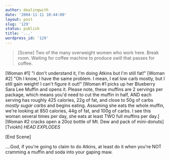 ```yaml
---
author: dealingwith
date: '2004-11-11 10:44:00'
layout: post
slug: '129'
status: publish
title: '...'
wordpress_id: '129'
---
```


> [Scene] Two of the many overweight women who work here. Break room. Waiting
for coffee machine to produce swill that passes for coffee.

[Woman #1] "I don't understand it, I'm doing Atkins but I'm still fat!" [Woman
#2] "Oh I know, I have the same problem. I mean, I eat low carb mostly, but I
still gain weight! I can't figure it out!" [Woman #1 picks up her Blueberry
Sara Lee Muffin and opens it. Please note, these muffins are 2 servings per
package, which means you'd need to cut the muffin in half, AND each serving
has roughly 425 calories, 22g of fat, and close to 50g of carbs *mostly sugar
carbs* and begins eating. Assuming she eats the whole muffin, we're looking at
850 calories, 44g of fat, and 100g of carbs. I see this woman several times
per day, she eats at least TWO full muffins per day.] [Woman #2 cracks open a
20oz bottle of Mt. Dew and pack of mini-donuts] [Tviokh] *HEAD EXPLODES*

[End Scene]

....God, if you're going to claim to do Atkins, at least do it when you're NOT
cramming a muffin and soda into your gaping maw.

